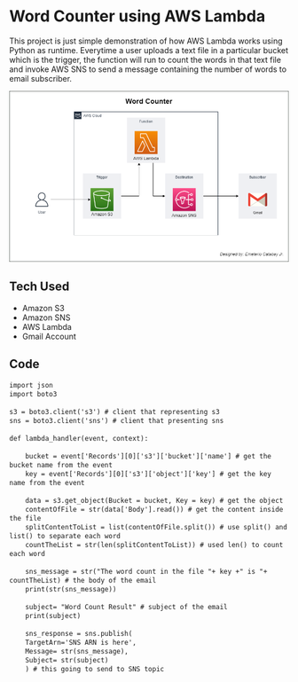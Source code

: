 
# Word Counter using AWS Lambda

This project is just simple demonstration of how AWS Lambda works using Python as runtime. Everytime a user uploads a text file in a particular bucket which is the trigger, the function will run to count the words in that text file and invoke AWS SNS to send a message containing the number of words to email subscriber. 

![Architecture](https://raw.githubusercontent.com/emeteriocatabayjr/Word-Counter-using-AWS-Lambda/master/WordCounter.drawio.png)



## Tech Used

- Amazon S3
- Amazon SNS
- AWS Lambda
- Gmail Account



## Code

```
import json
import boto3

s3 = boto3.client('s3') # client that representing s3
sns = boto3.client('sns') # client that presenting sns

def lambda_handler(event, context):

    bucket = event['Records'][0]['s3']['bucket']['name'] # get the bucket name from the event
    key = event['Records'][0]['s3']['object']['key'] # get the key name from the event
    
    data = s3.get_object(Bucket = bucket, Key = key) # get the object
    contentOfFile = str(data['Body'].read()) # get the content inside the file
    splitContentToList = list(contentOfFile.split()) # use split() and list() to separate each word
    countTheList = str(len(splitContentToList)) # used len() to count each word
    
    sns_message = str("The word count in the file "+ key +" is "+ countTheList) # the body of the email 
    print(str(sns_message))

    subject= "Word Count Result" # subject of the email
    print(subject)

    sns_response = sns.publish(
    TargetArn='SNS ARN is here',
    Message= str(sns_message),
    Subject= str(subject)
    ) # this going to send to SNS topic

```


